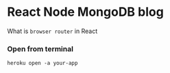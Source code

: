 # React Node MongoDB blog

What is `browser router` in React

### Open from terminal

```heroku open -a your-app```